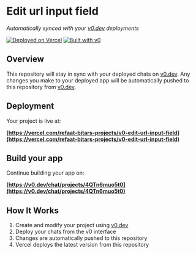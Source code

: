 # Edit url input field

*Automatically synced with your [v0.dev](https://v0.dev) deployments*

[![Deployed on Vercel](https://img.shields.io/badge/Deployed%20on-Vercel-black?style=for-the-badge&logo=vercel)](https://vercel.com/refaat-bitars-projects/v0-edit-url-input-field)
[![Built with v0](https://img.shields.io/badge/Built%20with-v0.dev-black?style=for-the-badge)](https://v0.dev/chat/projects/4QTn6muo5t0)

## Overview

This repository will stay in sync with your deployed chats on [v0.dev](https://v0.dev).
Any changes you make to your deployed app will be automatically pushed to this repository from [v0.dev](https://v0.dev).

## Deployment

Your project is live at:

**[https://vercel.com/refaat-bitars-projects/v0-edit-url-input-field](https://vercel.com/refaat-bitars-projects/v0-edit-url-input-field)**

## Build your app

Continue building your app on:

**[https://v0.dev/chat/projects/4QTn6muo5t0](https://v0.dev/chat/projects/4QTn6muo5t0)**

## How It Works

1. Create and modify your project using [v0.dev](https://v0.dev)
2. Deploy your chats from the v0 interface
3. Changes are automatically pushed to this repository
4. Vercel deploys the latest version from this repository
